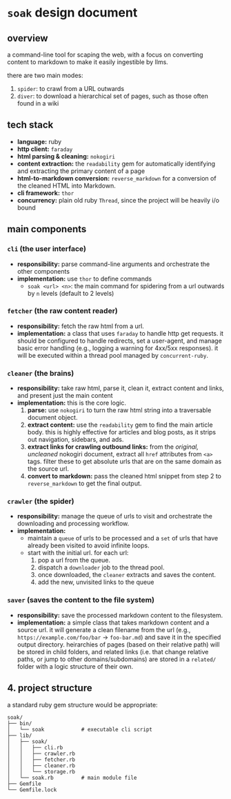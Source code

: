 # `soak` design document

## overview

a command-line tool for scaping the web, with a focus on converting content to
markdown to make it easily ingestible by llms.

there are two main modes:

1. `spider`: to crawl from a URL outwards
2. `diver`: to download a hierarchical set of pages, such as those often found in
   a wiki

## tech stack

- **language:** ruby
- **http client:** `faraday`
- **html parsing & cleaning:** `nokogiri`
- **content extraction:** the `readability` gem for automatically identifying
  and extracting the primary content of a page
- **html-to-markdown conversion:** `reverse_markdown` for a conversion of the
  cleaned HTML into Markdown.
- **cli framework:** `thor`
- **concurrency:** plain old ruby `Thread`, since the project will be heavily
  i/o bound

## main components

### `cli` (the user interface)

- **responsibility:** parse command-line arguments and orchestrate the other components
- **implementation:** use `thor` to define commands
  - `soak <url> <n>`: the main command for spidering from a url outwards by
    `n` levels (default to 2 levels)

### `fetcher` (the raw content reader)

- **responsibility:** fetch the raw html from a url.
- **implementation:** a class that uses `faraday` to handle http get requests.
  it should be configured to handle redirects, set a user-agent, and manage
  basic error handling (e.g., logging a warning for 4xx/5xx responses). it will
  be executed within a thread pool managed by `concurrent-ruby`.

### `cleaner` (the brains)

- **responsibility:** take raw html, parse it, clean it, extract content and
  links, and present just the main content
- **implementation:** this is the core logic.
  1.  **parse:** use `nokogiri` to turn the raw html string into a traversable
      document object.
  2.  **extract content:** use the `readability` gem to find the main article
      body. this is highly effective for articles and blog posts, as it strips
      out navigation, sidebars, and ads.
  3.  **extract links for crawling outbound links:** from the *original,
      uncleaned* nokogiri document, extract all `href` attributes from `<a>`
      tags. filter these to get absolute urls that are on the same domain as the
      source url.
  4.  **convert to markdown:** pass the cleaned html snippet from step 2 to
      `reverse_markdown` to get the final output.

### `crawler` (the spider)

- **responsibility:** manage the queue of urls to visit and orchestrate the
  downloading and processing workflow.
- **implementation:**
  - maintain a `queue` of urls to be processed and a `set` of urls that have
    already been visited to avoid infinite loops.
  - start with the initial url. for each url:
    1.  pop a url from the queue.
    2.  dispatch a `downloader` job to the thread pool.
    3.  once downloaded, the `cleaner` extracts and saves the content.
    4.  add the new, unvisited links to the queue

### `saver` (saves the content to the file system)

- **responsibility:** save the processed markdown content to the filesystem.
- **implementation:** a simple class that takes markdown content and a source
  url. it will generate a clean filename from the url (e.g.,
  `https://example.com/foo/bar` -> `foo-bar.md`) and save it in the specified
  output directory. heirarchies of pages (based on their relative path) will be
  stored in child folders, and related links (i.e. that change relative paths,
  or jump to other domains/subdomains) are stored in a `related/` folder with a
  logic structure of their own.

## 4. project structure

a standard ruby gem structure would be appropriate:

```
soak/
├── bin/
│   └── soak            # executable cli script
├── lib/
│   ├── soak/
│   │   ├── cli.rb
│   │   ├── crawler.rb
│   │   ├── fetcher.rb
│   │   ├── cleaner.rb
│   │   └── storage.rb
│   └── soak.rb         # main module file
├── Gemfile
└── Gemfile.lock
```
